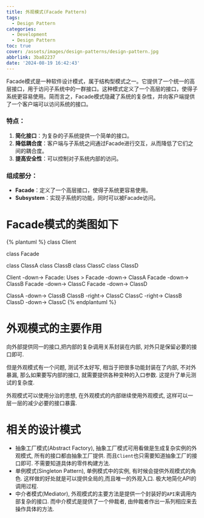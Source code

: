 ```yaml
---
title: 外观模式(Facade Pattern)
tags:
  - Design Pattern
categories:
  - Development
  - Design Pattern
toc: true
cover: /assets/images/design-patterns/design-pattern.jpg
abbrlink: 3ba82237
date: '2024-08-19 16:42:43'
---
```


Facade模式是一种软件设计模式，属于结构型模式之一。它提供了一个统一的高层接口，用于访问子系统中的一群接口。这种模式定义了一个高层的接口，使得子系统更容易使用。简而言之，Facade模式隐藏了系统的复杂性，并向客户端提供了一个客户端可以访问系统的接口。

<!-- more -->
### 特点：

1. **简化接口**：为复杂的子系统提供一个简单的接口。
2. **降低耦合度**：客户端与子系统之间通过Facade进行交互，从而降低了它们之间的耦合度。
3. **提高安全性**：可以控制对子系统内部的访问。

### 组成部分：

* **Facade**：定义了一个高层接口，使得子系统更容易使用。
* **Subsystem**：实现子系统的功能，同时可以被Facade访问。

# Facade模式的类图如下

{% plantuml %}
class Client

class Facade

class ClassA
class ClassB
class ClassC
class ClassD

Client -down-> Facade: Uses >
Facade -down-> ClassA
Facade -down-> ClassB
Facade -down-> ClassC
Facade -down-> ClassD

ClassA -down-> ClassB
ClassB -right-> ClassC
ClassC -right-> ClassB
ClassD -down-> ClassC
{% endplantuml %}

# 外观模式的主要作用

向外部提供同一的接口,把内部的复杂调用关系封装在内部, 对外只是保留必要的接口即可.

但是外观模式有一个问题, 测试不太好写, 相当于把很多功能封装在了内部, 不对外暴漏, 那么如果要写内部的接口, 就需要提供各种变种的入口参数. 这提升了单元测试的复杂度.

外观模式可以使用分治的思想, 在外观模式的内部继续使用外观模式, 这样可以一层一层的减少必要的接口暴露.



# 相关的设计模式

* 抽象工厂模式(Abstract Factory), 抽象工厂模式可用看做是生成复杂实例的外观模式, 所有的接口都由抽象工厂提供. 而且`Client`也只需要知道抽象工厂的接口即可. 不需要知道具体的零件构建方法.
* 单例模式(Singleton Pattern), 单例模式中的实例, 有时候会提供外观模式的角色. 这样做的好处就是可以提供全局的,而且唯一的外观入口. 极大地简化API的调用过程.
* 中介者模式(Mediator),  外观模式的主要方法是提供一个封装好的`API`来调用内部复杂的接口. 而中介模式是提供了一个仲裁者, 由仲裁者作出一系列相应来去操作具体的方法.



